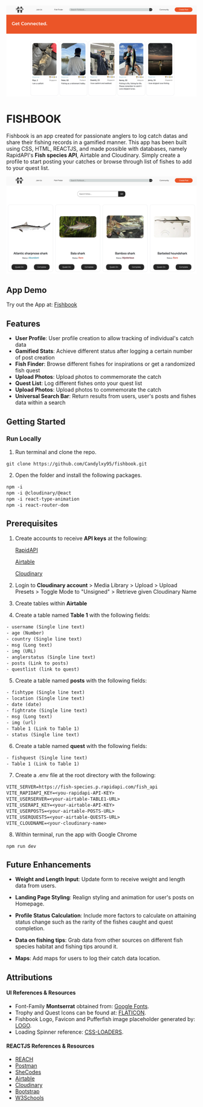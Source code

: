 ![FISHBOOK page](images/profilepage.png)

# FISHBOOK

Fishbook is an app created for passionate anglers to log catch datas and share their fishing records in a gamified manner. This app has been built using CSS, HTML, REACTJS, and made possible with databases, namely RapidAPI's **Fish species API**, Airtable and Cloudinary. Simply create a profile to start posting your catches or browse through list of fishes to add to your quest list.

![FISHBOOK quest page](images/questpage.png)

## App Demo

Try out the App at: [Fishbook](https://gofishbook.netlify.app/)

## Features

- **User Profile**: User profile creation to allow tracking of individual's catch data
- **Gamified Stats**: Achieve different status after logging a certain number of post creation
- **Fish Finder**: Browse different fishes for inspirations or get a randomized fish quest
- **Upload Photos**: Upload photos to commemorate the catch
- **Quest List**: Log different fishes onto your quest list
- **Upload Photos**: Upload photos to commemorate the catch
- **Universal Search Bar**: Return results from users, user's posts and fishes data within a search

## Getting Started

### Run Locally

1. Run terminal and clone the repo.

```
git clone https://github.com/Candylxy95/fishbook.git
```

2. Open the folder and install the following packages.

```
npm -i
npm -i @cloudinary/@eact
npm -i react-type-animation
npm -i react-router-dom
```

## Prerequisites

1. Create accounts to receive **API keys** at the following:

   [RapidAPI](https://rapidapi.com)

   [Airtable](https://airtable.com)

   [Cloudinary](https://cloudinary.com)

2. Login to **Cloudinary account** > Media Library > Upload > Upload Presets > Toggle Mode to "Unsigned" > Retrieve given Cloudinary Name

3. Create tables within **Airtable**

4. Create a table named **Table 1** with the following fields:

```
- username (Single line text)
- age (Number)
- country (Single line text)
- msg (Long text)
- img (URL)
- anglerstatus (Single line text)
- posts (Link to posts)
- questlist (link to quest)
```

5. Create a table named **posts** with the following fields:

```
- fishtype (Single line text)
- location (Single line text)
- date (date)
- fightrate (Single line text)
- msg (Long text)
- img (url)
- Table 1 (Link to Table 1)
- status (Single line text)
```

6. Create a table named **quest** with the following fields:

```
- fishquest (Single line text)
- Table 1 (Link to Table 1)
```

7. Create a .env file at the root directory with the following:

```
VITE_SERVER=https://fish-species.p.rapidapi.com/fish_api
VITE_RAPIDAPI_KEY=<you-rapidapi-API-KEY>
VITE_USERSERVER=<your-airtable-TABLE1-URL>
VITE_USERAPI_KEY=<your-airtable-API-KEY>
VITE_USERPOSTS=<your-airtable-POSTS-URL>
VITE_USERQUESTS=<your-airtable-QUESTS-URL>
VITE_CLOUDNAME=<your-cloudinary-name>
```

8. Within terminal, run the app with Google Chrome

```
npm run dev
```

## Future Enhancements

- **Weight and Length Input**: Update form to receive weight and length data from users.

- **Landing Page Styling**: Realign styling and animation for user's posts on Homepage.

- **Profile Status Calculation**: Include more factors to calculate on attaining status change such as the rarity of the fishes caught and quest completion.

- **Data on fishing tips**: Grab data from other sources on different fish species habitat and fishing tips around it.

- **Maps**: Add maps for users to log their catch data location.

## Attributions

#### UI References & Resources

- Font-Family **Montserrat** obtained from: [Google Fonts](https://fonts.googleapis.com/css2?family=Lexend:wght@100..900&display=swap).
- Trophy and Quest Icons can be found at: [FLATICON](https://www.flaticon.com/free-icon/quest_1673620?term=quest&page=1&position=20&origin=search&related_id=1673620).
- Fishbook Logo, Favicon and Pufferfish image placeholder generated by: [LOGO](https://logo.com).
- Loading Spinner reference: [CSS-LOADERS](https://css-loaders.com/zig-zag/).

#### REACTJS References & Resources

- [REACH](https://reach.tech/router/api/navigate)
- [Postman](https://www.postman.com)
- [SheCodes](https://www.shecodes.io)
- [Airtable](https://airtable.com)
- [Cloudinary](https://cloudinary.com)
- [Bootstrap](https://bootstrap.com)
- [W3Schools](https://w3schools.com)
